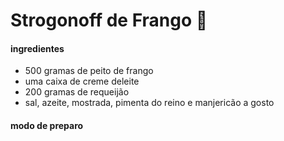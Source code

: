 # Strogonoff de Frango :chicken: 

#### ingredientes

- 500 gramas de peito de frango
- uma caixa de creme deleite
- 200 gramas de requeijão
- sal, azeite, mostrada,  pimenta do reino e manjericão a gosto

#### modo de preparo



